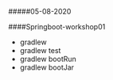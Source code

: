 #####05-08-2020

####Springboot-workshop01

* gradlew
* gradlew test
* gradlew bootRun
* gradlew bootJar